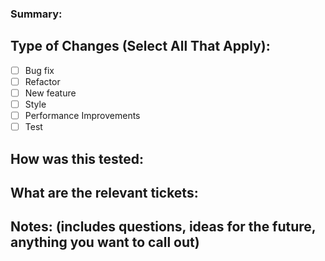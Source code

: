 ### Summary:
## Type of Changes (Select All That Apply):

- [ ]  Bug fix
- [ ]  Refactor
- [ ]  New feature
- [ ]  Style
- [ ]  Performance Improvements
- [ ]  Test

## How was this tested:

## What are the relevant tickets:

## Notes: (includes questions, ideas for the future, anything you want to call out)
